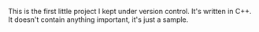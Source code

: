 This is the first little project I kept under version control. It's written in C++.
It doesn't contain anything important, it's just a sample.
